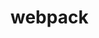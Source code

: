 <!--
 * @Descripttion:
 * @version:
 * @Author: 阿鸿
 * @Date: 2022-07-18 17:08:03
 * @LastEditors: 阿鸿
 * @LastEditTime: 2022-07-18 17:22:10
-->

# webpack
